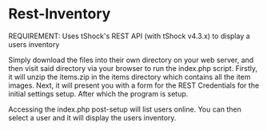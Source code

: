 Rest-Inventory
==============

REQUIREMENT: Uses tShock's REST API (with tShock v4.3.x) to display a users inventory

Simply download the files into their own directory on your web server, and then visit said directory via your browser to run the index.php script. Firstly, it will unzip the items.zip in the items directory which contains all the item images. Next, it will present you with a form for the REST Credentials for the initial settings setup. After which the program is setup.

Accessing the index.php post-setup will list users online. You can then select a user and it will display the users inventory.
